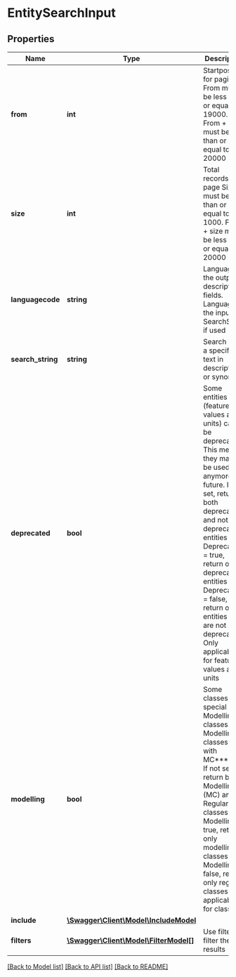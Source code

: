 # EntitySearchInput

## Properties
Name | Type | Description | Notes
------------ | ------------- | ------------- | -------------
**from** | **int** | Startposition for paging.  From must be less than or equal to 19000. From + size must be less than or equal to 20000 | 
**size** | **int** | Total records per page  Size must be less than or equal to 1000. From + size must be less than or equal to 20000 | 
**languagecode** | **string** | Language of the output description fields.   Language of the input SearchString if used | 
**search_string** | **string** | Search with a specific text in description or synonym | [optional] 
**deprecated** | **bool** | Some entities (features, values and units) can be deprecated. This means they may not be used anymore in future.  If not set, return both deprecated and not deprecated entities  If Deprecated &#x3D; true, return only deprecated entities  If Deprecated &#x3D; false, return only entities that are not deprecated  Only applicable for features, values and units | [optional] 
**modelling** | **bool** | Some classes are special Modelling classes. Modelling classes start with MC******  If not set, return both Modelling (MC) and Regular (EC) classes  If Modelling &#x3D; true, return only modelling classes  If Modelling &#x3D; false, return only regular classes  Only applicable for classes | [optional] 
**include** | [**\Swagger\Client\Model\IncludeModel**](IncludeModel.md) |  | [optional] 
**filters** | [**\Swagger\Client\Model\FilterModel[]**](FilterModel.md) | Use filters to filter the results | [optional] 

[[Back to Model list]](../../README.md#documentation-for-models) [[Back to API list]](../../README.md#documentation-for-api-endpoints) [[Back to README]](../../README.md)

